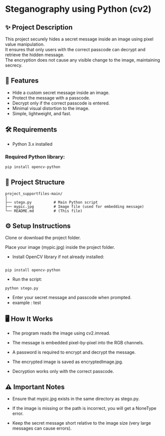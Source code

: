 # Steganography using Python (cv2)

## ✨ Project Description
This project securely hides a secret message inside an image using pixel value manipulation.  
It ensures that only users with the correct passcode can decrypt and retrieve the hidden message.  
The encryption does not cause any visible change to the image, maintaining secrecy.

## 🚀 Features
- Hide a custom secret message inside an image.
- Protect the message with a passcode.
- Decrypt only if the correct passcode is entered.
- Minimal visual distortion to the image.
- Simple, lightweight, and fast.

## 🛠️ Requirements
- Python 3.x installed

### Required Python library:
```bash
pip install opencv-python
``` 
## 📂 Project Structure
```
project_supportfiles-main/
│
├── stego.py          # Main Python script
├── mypic.jpg         # Image file (used for embedding message)
└── README.md         # (This file)
```
## ⚙️ Setup Instructions
Clone or download the project folder.

Place your image (mypic.jpg) inside the project folder.

- Install OpenCV library if not already installed:
```

pip install opencv-python
``` 

- Run the script:

```
python stego.py

```

- Enter your secret message and passcode when prompted.
- example : test

## 🖥️ How It Works
- The program reads the image using cv2.imread.

- The message is embedded pixel-by-pixel into the RGB channels.

- A password is required to encrypt and decrypt the message.

- The encrypted image is saved as encryptedImage.jpg.

- Decryption works only with the correct passcode.

## ⚠️ Important Notes
- Ensure that mypic.jpg exists in the same directory as stego.py.

- If the image is missing or the path is incorrect, you will get a NoneType error.

- Keep the secret message short relative to the image size (very large messages can cause errors).


